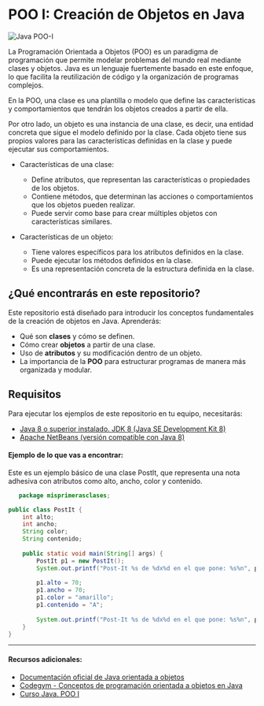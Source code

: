 
# POO I: Creación de Objetos en Java
![Java POO-I](https://cdn.openwebinars.net/media/featured_images/poo-java-interfaces.webp)

La Programación Orientada a Objetos (POO) es un paradigma de programación que permite modelar problemas del mundo real mediante clases y objetos. Java es un lenguaje fuertemente basado en este enfoque, lo que facilita la reutilización de código y la organización de programas complejos.


En la POO, una clase es una plantilla o modelo que define las características y comportamientos que tendrán los objetos creados a partir de ella.

Por otro lado, un objeto es una instancia de una clase, es decir, una entidad concreta que sigue el modelo definido por la clase. Cada objeto tiene sus propios valores para las características definidas en la clase y puede ejecutar sus comportamientos.

- Características de una clase:
    - Define atributos, que representan las características o propiedades de los objetos.
    - Contiene métodos, que determinan las acciones o comportamientos que los objetos pueden realizar.
    - Puede servir como base para crear múltiples objetos con características similares.

- Características de un objeto:
    - Tiene valores específicos para los atributos definidos en la clase.
    - Puede ejecutar los métodos definidos en la clase.
    - Es una representación concreta de la estructura definida en la clase.

## ¿Qué encontrarás en este repositorio?

Este repositorio está diseñado para introducir los conceptos fundamentales de la creación de objetos en Java. Aprenderás:

- Qué son **clases** y cómo se definen.
- Cómo crear **objetos** a partir de una clase.
- Uso de **atributos** y su modificación dentro de un objeto.
- La importancia de la **POO** para estructurar programas de manera más organizada y modular.

## Requisitos

Para ejecutar los ejemplos de este repositorio en tu equipo, necesitarás:
- [Java 8 o superior instalado. JDK 8 (Java SE Development Kit 8)](https://www.oracle.com/java/technologies/javase/javase8-archive-downloads.html)
- [Apache NetBeans (versión compatible con Java 8)](https://netbeans.apache.org/front/main/download/index.html)

#### Ejemplo de lo que vas a encontrar:
Este es un ejemplo básico de una clase PostIt, que representa una nota adhesiva con atributos como alto, ancho, color y contenido.

```java
   package misprimerasclases;

public class PostIt {
    int alto;
    int ancho;
    String color;
    String contenido;
    
    public static void main(String[] args) {
        PostIt p1 = new PostIt();
        System.out.printf("Post-It %s de %dx%d en el que pone: %s%n", p1.color, p1.alto, p1.ancho, p1.contenido);
                
        p1.alto = 70;
        p1.ancho = 70;
        p1.color = "amarillo";
        p1.contenido = "A";
        
        System.out.printf("Post-It %s de %dx%d en el que pone: %s%n", p1.color, p1.alto, p1.ancho, p1.contenido);
    }
}
```

***
#### Recursos adicionales:
- [Documentación oficial de Java orientada a objetos](https://docs.oracle.com/javase/tutorial/java/concepts/)
- [Codegym - Conceptos de programación orientada a objetos en Java](https://codegym.cc/es/groups/posts/es.76.conceptos-de-programacion-orientada-a-objetos-en-java)
- [Curso Java. POO I](https://www.youtube.com/watch?v=XmUz5WJmJVU&t=488s&ab_channel=pildorasinformaticas)
